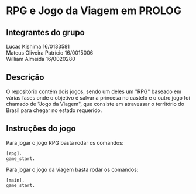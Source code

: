 # RPG e Jogo da Viagem em PROLOG

## Integrantes do grupo
Lucas Kishima            16/0133581  
Mateus Oliveira Patrício 16/0015006  
William Almeida          16/0020280

## Descrição
O repositório contém dois jogos, sendo um deles um "RPG" baseado em várias fases onde o objetivo é salvar a princesa no castelo e o outro jogo foi chamado de "Jogo da Viagem", que consiste em atravessar o território do Brasil para chegar no estado requerido.
## Instruções do jogo
Para jogar o jogo RPG basta rodar os comandos:
```
[rpg].
game_start.
```

Para jogar o jogo da viagem basta rodar os comandos:
```
[main].
game_start.
```
